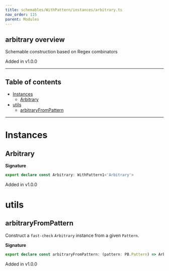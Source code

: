 ```yaml
---
title: schemables/WithPattern/instances/arbitrary.ts
nav_order: 115
parent: Modules
---
```


## arbitrary overview

Schemable construction based on Regex combinators

Added in v1.0.0

---

<h2 class="text-delta">Table of contents</h2>

- [Instances](#instances)
  - [Arbitrary](#arbitrary)
- [utils](#utils)
  - [arbitraryFromPattern](#arbitraryfrompattern)

---

# Instances

## Arbitrary

**Signature**

```ts
export declare const Arbitrary: WithPattern1<'Arbitrary'>
```

Added in v1.0.0

# utils

## arbitraryFromPattern

Construct a `fast-check` `Arbitrary` instance from a given `Pattern`.

**Signature**

```ts
export declare const arbitraryFromPattern: (pattern: PB.Pattern) => Arb.Arbitrary<string>
```

Added in v1.0.0
